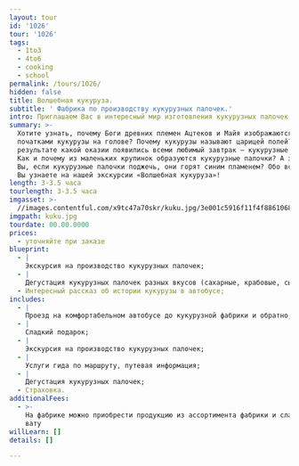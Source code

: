 ```yaml
---
layout: tour
id: '1026'
tour: '1026'
tags:
  - 1to3
  - 4to6
  - cooking
  - school
permalink: /tours/1026/
hidden: false
title: Волшебная кукуруза.
subtitle: ' Фабрика по производству кукурузных палочек.'
intro: Приглашаем Вас в интересный мир изготовления кукурузных палочек!
summary: >-
  Хотите узнать, почему Боги древних племен Ацтеков и Майя изображаются с
  початками кукурузы на голове? Почему кукурузы называют царицей полей? В
  результате какой оказии появились всеми любимый завтрак – кукурузные хлопья?
  Как и почему из маленьких крупинок образуются кукурузные палочки? А знаете ли
  Вы, если кукурузные палочки поджечь, они горят синим пламенем? Обо всем этом,
  Вы узнаете на нашей экскурсии «Волшебная кукуруза»!
length: 3-3.5 часа
tourlength: 3-3.5 часа
imgasset: >-
  //images.contentful.com/x9tc47a70skr/kuku.jpg/3e001c5916f11f4f88610681c4a19040/kuku.jpg
imgpath: kuku.jpg
tourdate: 00.00.0000
prices:
  - уточняйте при заказе
blueprint:
  - |
    Экскурсия на производство кукурузных палочек;
  - |
    Дегустация кукурузных палочек разных вкусов (сахарные, крабовые, сырные);
  - Интересный рассказ об истории кукурузы в автобусе;
includes:
  - |
    Проезд на комфортабельном автобусе до кукурузной фабрики и обратно;
  - |
    Сладкий подарок;
  - |
    Экскурсия на производство кукурузных палочек;
  - |
    Услуги гида по маршруту, путевая информация;
  - |
    Дегустация кукурузных палочек;
  - Страховка.
additionalFees:
  - >-
    На фабрике можно приобрести продукцию из ассортимента фабрики и сладкую
    вату 
willLearn: []
details: []

---
```

